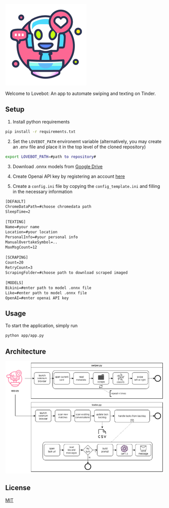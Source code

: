 ![](/assets/logo_small_centered.png?raw=true "Logo")

Welcome to Lovebot:
An app to automate swiping and texting on Tinder.

## Setup

1. Install python requirements
```bash
pip install -r requirements.txt
```

2. Set the ```LOVEBOT_PATH``` environemt variable (alternatively, you may create an .env file and place it in the top level of the cloned repository)
```bash
export LOVEBOT_PATH=#path to repository#
```

3. Download .onnx models from [Google Drive](https://drive.google.com/drive/folders/1--AcK0jb6MdYs8x3yeHNzST_9WhN1tHY?usp=share_link)

4. Create Openai API key by registering an account [here](https://openai.com/api/)

5. Create a ```config.ini``` file by copying the  ```config_template.ini``` and filling in the necessary information
```
[DEFAULT]
ChromeDataPath=#choose chromedata path
SleepTime=2

[TEXTING]
Name=#your name
Location=#your location
PersonalInfo=#your personal info
ManualOvertakeSymbol=..
MaxMsgCount=12

[SCRAPING]
Count=20
RetryCount=3
ScrapingFolder=#choose path to download scraped imaged

[MODELS]
Bikini=#enter path to model .onnx file
Like=#enter path to model .onnx file
OpenAI=#enter openai API key
```


## Usage

To start the application, simply run
```bash
python app/app.py
```

## Architecture

![](/assets/lovebot_architecture.drawio.png?raw=true "Architektur")



## License
[MIT](https://choosealicense.com/licenses/mit/)
